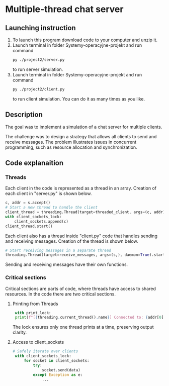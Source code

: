 # Multiple-thread chat server 

## Launching instruction 
1. To launch this program download code to your computer and unzip it. 
2. Launch terminal in folder Systemy-operacyjne-projekt and run command
   ````md
   py ./project2/server.py
   ````
   to run server simulation. 
3. Launch terminal in folder Systemy-operacyjne-projekt and run command
   ````md
   py ./project2/client.py
   ````
   to run client simulation. You can do it as many times as you like.

## Description
The goal was to implement a simulation of a chat server for multiple clients. 

The challenge was to design a strategy that allows all clients to send and receive messages. The problem illustrates issues in concurrent programming, such as resource allocation and synchronization.

## Code explanaition

### Threads
Each client in the code is represented as a thread in an array. Creation of each client in "server.py" is shown below. 

````python
c, addr = s.accept()
# Start a new thread to handle the client
client_thread = threading.Thread(target=threaded_client, args=(c, addr))
with client_sockets_lock:
    client_sockets.append(c)
client_thread.start()
````

Each client also has a thread inside "client.py" code that handles sending and receiving messages. Creation of the thread is shown below. 

````python
# Start receiving messages in a separate thread
threading.Thread(target=receive_messages, args=(s,), daemon=True).start()
````

Sending and receiving messages have their own functions.

### Critical sections
Critical sections are parts of code, where threads have access to shared resources. In the code there are two critical sections.

1. Printing from Threads
   ````python
    with print_lock:
    print(f"[{threading.current_thread().name}] Connected to: {addr[0]}:{addr[1]}")
   ````
   The lock ensures only one thread prints at a time, preserving output clarity.

2. Access to client_sockets
   ````python
   # Safely iterate over clients
    with client_sockets_lock:
        for socket in client_sockets:
            try:
                socket.send(data)
            except Exception as e:
                ...
    ````

